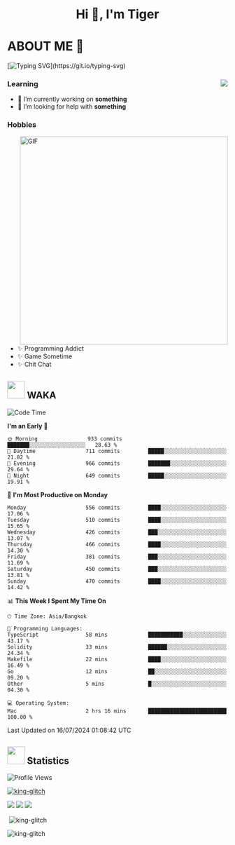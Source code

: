 <h1 align="center">Hi 👋, I'm Tiger</h1>




# ABOUT ME 💬

[![Typing SVG](https://readme-typing-svg.herokuapp.com?color=22F771&vCenter=true&lines=A+perssionate+developer+from+nowhere.)](https://git.io/typing-svg)

<div>
 <img align="right" src="https://spotify-github-profile.vercel.app/api/view?uid=12129734423&cover_image=false&theme=default&bar_color=22d016&bar_color_cover=true" />
 <h3>Learning</h3>
 
 <ul>
  <li>🔭 I’m currently working on <b>something</b></li>
  <li>🤝 I’m looking for help with <b>something</b></li>
 </ul>
 
</div>
<div>
 <h3>Hobbies</h3>
 <img align="right" height="475px"  alt="GIF" src="https://i.pinimg.com/originals/1f/b7/db/1fb7dbee557e5ed509f7517da8a84d58.gif" />
 <ul>
  <li>✨ Programming Addict</li>
  <li>✨ Game Sometime</li>
  <li>✨ Chit Chat</li>
 </ul>
 
</div>



## <img height="40" src="https://raw.githubusercontent.com/innng/innng/master/assets/kyubey.gif"/> WAKA

<!--START_SECTION:waka-->
![Code Time](http://img.shields.io/badge/Code%20Time-1%2C987%20hrs%2039%20mins-blue)

**I'm an Early 🐤** 

```text
🌞 Morning                933 commits         ███████░░░░░░░░░░░░░░░░░░   28.63 % 
🌆 Daytime                711 commits         █████░░░░░░░░░░░░░░░░░░░░   21.82 % 
🌃 Evening                966 commits         ███████░░░░░░░░░░░░░░░░░░   29.64 % 
🌙 Night                  649 commits         █████░░░░░░░░░░░░░░░░░░░░   19.91 % 
```
📅 **I'm Most Productive on Monday** 

```text
Monday                   556 commits         ████░░░░░░░░░░░░░░░░░░░░░   17.06 % 
Tuesday                  510 commits         ████░░░░░░░░░░░░░░░░░░░░░   15.65 % 
Wednesday                426 commits         ███░░░░░░░░░░░░░░░░░░░░░░   13.07 % 
Thursday                 466 commits         ████░░░░░░░░░░░░░░░░░░░░░   14.30 % 
Friday                   381 commits         ███░░░░░░░░░░░░░░░░░░░░░░   11.69 % 
Saturday                 450 commits         ███░░░░░░░░░░░░░░░░░░░░░░   13.81 % 
Sunday                   470 commits         ████░░░░░░░░░░░░░░░░░░░░░   14.42 % 
```


📊 **This Week I Spent My Time On** 

```text
🕑︎ Time Zone: Asia/Bangkok

💬 Programming Languages: 
TypeScript               58 mins             ███████████░░░░░░░░░░░░░░   43.17 % 
Solidity                 33 mins             ██████░░░░░░░░░░░░░░░░░░░   24.34 % 
Makefile                 22 mins             ████░░░░░░░░░░░░░░░░░░░░░   16.49 % 
Go                       12 mins             ██░░░░░░░░░░░░░░░░░░░░░░░   09.20 % 
Other                    5 mins              █░░░░░░░░░░░░░░░░░░░░░░░░   04.30 % 

💻 Operating System: 
Mac                      2 hrs 16 mins       █████████████████████████   100.00 % 
```


 Last Updated on 16/07/2024 01:08:42 UTC
<!--END_SECTION:waka-->
## <img height="40" src="https://raw.githubusercontent.com/innng/innng/master/assets/kyubey.gif"/> Statistics
![Profile Views](https://komarev.com/ghpvc/?username=king-glitch)  

<p align="left"> 
 <a href="https://github.com/ryo-ma/github-profile-trophy">
  <img src="https://github-profile-trophy.vercel.app/?username=king-glitch&theme=dracula" alt="king-glitch" />
 </a> </p>

![](https://github-profile-summary-cards.vercel.app/api/cards/profile-details?username=king-glitch&theme=dracula)
![](https://github-profile-summary-cards.vercel.app/api/cards/stats?username=king-glitch&theme=dracula) 
![](https://github-profile-summary-cards.vercel.app/api/cards/productive-time?username=king-glitch&theme=dracula)


<p>&nbsp;<img align="center" src="https://github-readme-stats.vercel.app/api?username=king-glitch&theme=dracula" alt="king-glitch" /></p>

<p><img align="center" src="https://github-readme-streak-stats.herokuapp.com/?user=king-glitch&theme=dracula" alt="king-glitch" /></p>
